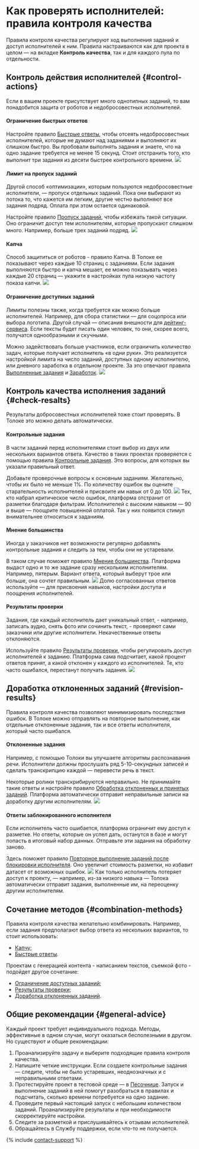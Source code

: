 # Как проверять исполнителей: правила контроля качества

Правила контроля качества регулируют ход выполнения заданий и доступ исполнителей к ним. Правила настраиваются как для проекта в целом — на вкладке **Контроль качества**, так и для каждого пула по отдельности.


## Контроль действия исполнителей {#control-actions}

Если в вашем проекте присутствует много однотипных заданий, то вам понадобится защита от роботов и недобросовестных исполнителей.

#### Ограничение быстрых ответов

Настройте правило [Быстрые ответы](quick-answers.md), чтобы отсеять недобросовестных исполнителей, которые не думают над заданиями и выполняют их слишком быстро. Вы пробовали выполнять задания и знаете, что на одно задание требуется не менее 15 секунд. Стоит отстранить того, кто выполнит три задания из десяти быстрее контрольного времени.
![](../_images/cp-quick_answers.png)
#### Лимит на пропуск заданий

Другой способ «оптимизации», которым пользуются недобросовестные исполнители, — пропуск отдельных заданий. Пока они выбирают из потока то, что кажется им легким, другие честно выполняют все задания подряд. Оплата при этом остается одинаковой.

Настройте правило [Пропуск заданий](skipped-assignments.md), чтобы избежать такой ситуации. Оно ограничит доступ тем исполнителям, которые пропускают слишком много. Например, больше трех заданий подряд.
![](../_images/cp-skipped_assignments.png)
#### Капча

Способ защититься от роботов - правило Капча. В Толоке ее показывают через каждые 10 страниц с заданиями. Если задания выполняются быстро и капча мешает, ее можно показывать через каждые 20 страниц — укажите в настройках пула низкую частоту показа капчи.
![](../_images/cp-captcha.png)
#### Ограничение доступных заданий

Лимиты полезны также, когда требуется как можно больше исполнителей. Например, для сбора статистики — для соцопроса или выбора логотипа. Другой случай — описания внешности для [дейтинг-сервиса](https://rb.ru/opinion/chat-bot-dataset/). Если тексты будет писать один человек, то они, скорее всего, получатся однообразными и скучными.

Можно задействовать больше участников, если ограничить количество задач, которые получает исполнитель «в одни руки». Это реализуется настройкой лимита на число заданий, доступных одному исполнителю, или дневного заработка в отдельном проекте. За это отвечают правила [Выполненные задания](submitted-answers.md) и [Заработок](income.md).
![](../_images/cp-submitted_answers.png)


## Контроль качества исполнения заданий {#check-resalts}

Результаты добросовестных исполнителей тоже стоит проверять. В Толоке это можно делать автоматически.

#### Контрольные задания

В части заданий перед исполнителями стоит выбор из двух или нескольких вариантов ответа. Качество в таких проектах проверяется с помощью правила [Контрольные задания](goldenset.md). Это вопросы, для которых вы указали правильный ответ.

Добавьте проверочные вопросы к основным заданиям. Желательно, чтобы их было не меньше 1%. По количеству ошибок вы оцените старательность исполнителей и присвоите им навык от 0 до 100.
![](../_images/cp-goldenset.png)
Тех, кто набрал критическое число ошибок, платформа отстранит от разметки благодаря фильтрам. Исполнителей с высоким навыком — 90 и выше — поощрите повышенной оплатой. Так у них появится стимул внимательнее относиться к заданиям.

#### Мнение большинства

Иногда у заказчиков нет возможности регулярно добавлять контрольные задания и следить за тем, чтобы они не устаревали.

В таком случае поможет правило [Мнение большинства](mvote.md). Платформа выдаст одно и то же задание сразу нескольким исполнителям. Например, пятерым. Вариант ответа, который выберут трое или больше, она сочтет правильным.
![](../_images/cp-mvote.png)
Долю согласованных ответов используйте — для присвоения навыков, настройки доступа и поощрения исполнителей.

#### Результаты проверки

Задания, где каждый исполнитель дает уникальный ответ, - например, записать аудио, снять фото или сочинить текст, - проверяют сами заказчики или другие исполнители. Некачественные ответы отклоняются.

Используйте правило [Результаты проверки](reviewing-assignments.md), чтобы регулировать доступ исполнителей к заданию. Платформа сама подсчитает, какой процент ответов принят, а какой отклонен у каждого из исполнителей. Те, кто часто ошибался, перестанут получать задания.
![](../_images/cp-reviewing_assignments.png)


## Доработка отклоненных заданий {#revision-results}

Правила контроля качества позволяют минимизировать последствия ошибок. В Толоке можно отправлять на повторное выполнение, как отдельные отклоненные задания, так и все ответы исполнителя, который часто ошибался.

#### Отклоненные задания

Например, с помощью Толоки вы улучшаете алгоритмы распознавания речи. Исполнители должны прослушать ряд 5-10-секундных записей и сделать транскрипцию каждой — перевести речь в текст.

Некоторые ролики транскрибируются неправильно. Не принимайте такие ответы и настройте правило [Обработка отклоненных и принятых заданий](reassessment-after-accepting.md). Платформа автоматически отправит неправильные записи на доработку другим исполнителям.
![](../_images/cp-reassessment_after_accepting.png)
#### Ответы заблокированного исполнителя

Если исполнитель часто ошибается, платформа ограничит ему доступ к разметке. Но ответы, которые он успел дать, останутся в базе и могут попасть в итоговый набор данных. Отправьте эти задания на обработку заново.

Здесь поможет правило [Повторное выполнение заданий после блокировки исполнителя](restore-task-overlap.md). Оно увеличит стоимость разметки, но избавит датасет от возможных ошибок.
![](../_images/cp-restore_task_overlap.png)
Как только исполнитель потеряет доступ к проекту, — например, из-за низкого навыка — Толока автоматически отправит задания, выполненные им, на переоценку другим исполнителям.


## Сочетание методов {#combination-methods}

Правила контроля качества желательно комбинировать. Например, если задания предполагают выбор ответа из нескольких вариантов, то стоит использовать:

- [Капчу](captcha.md);
- [Быстрые ответы](quick-answers.md).

Проектам с генерацией контента - написанием текстов, съемкой фото - подойдет другое сочетание:

- [Ограничение доступных заданий](#limit-task);
- [Результаты проверки](reviewing-assignments.md);
- [Доработка отклоненных заданий](#revision-results).


## Общие рекомендации {#general-advice}

Каждый проект требует индивидуального подхода. Методы, эффективные в одном случае, могут оказаться бесполезными в другом. Но существуют и общие рекомендации:

1. Проанализируйте задачу и выберите подходящие правила контроля качества.
1. Напишите четкие инструкции. Если создаете контрольные задания — следите, чтобы не было устаревших, неоднозначных и с неправильными ответами.
1. Протестируйте проект в тестовой среде — в [Песочнице](sandbox.md). Запуск и выполнение заданий в ней помогут разобраться в правилах и подсчитать, сколько времени потребуется на одно задание.
1. Проведите первый настоящий запуск с небольшим количеством заданий. Проанализируйте результаты и при необходимости скорректируйте настройки.
1. Следите за разметкой и прислушивайтесь к отзывам исполнителей.
1. Обращайтесь в Cлужбу поддержки, если что-то не получается.

{% include [contact-support](../_includes/contact-support-help.md) %}